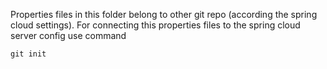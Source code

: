 Properties files in this folder belong to other git repo (according the spring cloud settings).
For connecting this properties files to the spring cloud server config use command
```
git init 
```